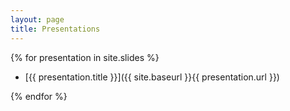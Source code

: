 ```yaml
---
layout: page
title: Presentations
---
```


{% for presentation in site.slides %}

* [{{ presentation.title }}]({{ site.baseurl }}{{ presentation.url }})

{% endfor %}
